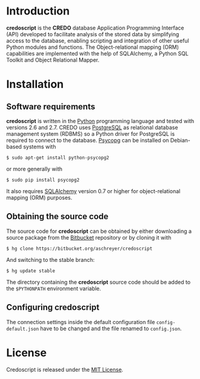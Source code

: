 # Introduction

**credoscript** is the **CREDO** database Application Programming Interface (API)
developed to facilitate analysis of the stored data by simplifying access to the
database, enabling scripting and integration of other useful Python modules and
functions. The Object-relational mapping (ORM) capabilities are implemented with
the help of SQLAlchemy, a Python SQL Toolkit and Object Relational Mapper.

# Installation

## Software requirements

**credoscript** is written in the [Python](http://www.python.org) programming language
and tested with versions 2.6 and 2.7. CREDO uses [PostgreSQL](http://www.postgresql.org)
as relational database management system (RDBMS) so a Python driver for PostgreSQL
is required to connect to the database. [Psycopg](http://www.initd.org/psycopg)
can be installed on Debian-based systems with

    $ sudo apt-get install python-psycopg2

or more generally with

    $ sudo pip install psycopg2

It also requires [SQLAlchemy](http://www.sqlalchemy.org) version 0.7 or higher
for object-relational mapping (ORM) purposes.

## Obtaining the source code

The source code for **credoscript** can be obtained by either downloading a source
package from the [Bitbucket](https://bitbucket.org/aschreyer/credoscript) repository
or by cloning it with

    $ hg clone https://bitbucket.org/aschreyer/credoscript

And switching to the stable branch:

    $ hg update stable

The directory containing the **credoscript** source code should be added to the
`$PYTHONPATH` environment variable.

## Configuring credoscript

The connection settings inside the default configuration file `config-default.json`
have to be changed and the file renamed to `config.json`.

# License

Credoscript is released under the [MIT License](http://en.wikipedia.org/wiki/MIT_License).